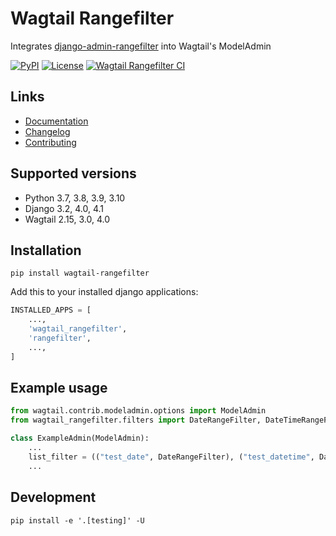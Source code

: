 # Wagtail Rangefilter

Integrates [django-admin-rangefilter](https://pypi.org/project/django-admin-rangefilter/) into Wagtail's ModelAdmin


[![PyPI](https://img.shields.io/pypi/v/wagtail-rangefilter)](https://pypi.org/project/wagtail-rangefilter/)
[![License](https://img.shields.io/badge/License-BSD_3--Clause-blue.svg)](https://opensource.org/licenses/BSD-3-Clause)
[![Wagtail Rangefilter CI](https://github.com/wunderweiss/wagtail-rangefilter/actions/workflows/test.yml/badge.svg)](https://github.com/wunderweiss/wagtail-rangefilter/actions/workflows/test.yml)

## Links

- [Documentation](https://github.com/wunderweiss/wagtail-rangefilter/blob/main/README.md)
- [Changelog](https://github.com/wunderweiss/wagtail-rangefilter/blob/main/CHANGELOG.md)
- [Contributing](https://github.com/wunderweiss/wagtail-rangefilter/blob/main/CONTRIBUTING.md)

## Supported versions

- Python 3.7, 3.8, 3.9, 3.10
- Django 3.2, 4.0, 4.1
- Wagtail 2.15, 3.0, 4.0

## Installation

```shell
pip install wagtail-rangefilter
```

Add this to your installed django applications:
```python
INSTALLED_APPS = [
    ...,
    'wagtail_rangefilter',
    'rangefilter',
    ...,
]
```

## Example usage

```python
from wagtail.contrib.modeladmin.options import ModelAdmin
from wagtail_rangefilter.filters import DateRangeFilter, DateTimeRangeFilter

class ExampleAdmin(ModelAdmin):
    ...
    list_filter = (("test_date", DateRangeFilter), ("test_datetime", DateTimeRangeFilter),)
    ...

```

## Development

```shell
pip install -e '.[testing]' -U
```
